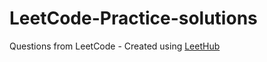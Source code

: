 # LeetCode-Practice-solutions
Questions from LeetCode - Created using [LeetHub](https://github.com/QasimWani/LeetHub)
